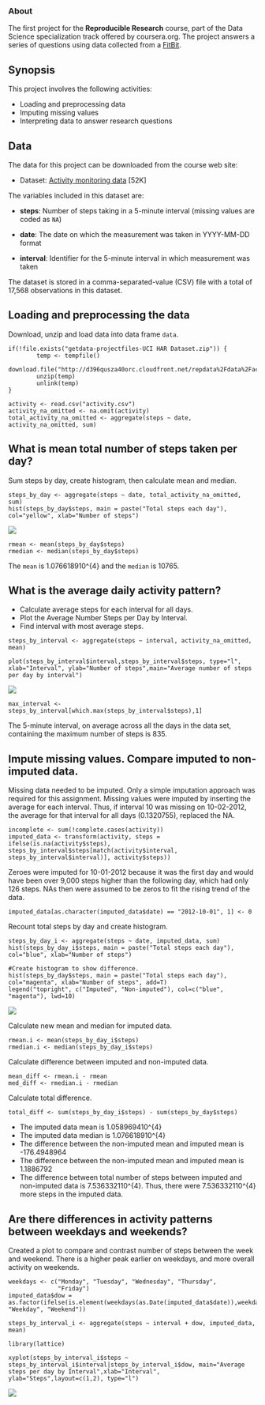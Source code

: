 ### About

The first project for the **Reproducible Research** course, part of the
Data Science specialization track offered by coursera.org. The project
answers a series of questions using data collected from a
[FitBit](http://en.wikipedia.org/wiki/Fitbit).

Synopsis
--------

This project involves the following activities:

-   Loading and preprocessing data
-   Imputing missing values
-   Interpreting data to answer research questions

Data
----

The data for this project can be downloaded from the course web site:

-   Dataset: [Activity monitoring
    data](https://d396qusza40orc.cloudfront.net/repdata%2Fdata%2Factivity.zip)
    \[52K\]

The variables included in this dataset are:

-   **steps**: Number of steps taking in a 5-minute interval (missing
    values are coded as `NA`)

-   **date**: The date on which the measurement was taken in YYYY-MM-DD
    format

-   **interval**: Identifier for the 5-minute interval in which
    measurement was taken

The dataset is stored in a comma-separated-value (CSV) file with a total
of 17,568 observations in this dataset.

Loading and preprocessing the data
----------------------------------

Download, unzip and load data into data frame `data`.

    if(!file.exists("getdata-projectfiles-UCI HAR Dataset.zip")) {
            temp <- tempfile()
            download.file("http://d396qusza40orc.cloudfront.net/repdata%2Fdata%2Factivity.zip",temp)
            unzip(temp)
            unlink(temp)
    }

    activity <- read.csv("activity.csv")
    activity_na_omitted <- na.omit(activity)
    total_activity_na_omitted <- aggregate(steps ~ date, activity_na_omitted, sum)

What is mean total number of steps taken per day?
-------------------------------------------------

Sum steps by day, create histogram, then calculate mean and median.

    steps_by_day <- aggregate(steps ~ date, total_activity_na_omitted, sum)
    hist(steps_by_day$steps, main = paste("Total steps each day"), col="yellow", xlab="Number of steps")

![](PA1_template_files/figure-markdown_strict/mean_chunk-1.png)

    rmean <- mean(steps_by_day$steps)
    rmedian <- median(steps_by_day$steps)

The `mean` is 1.076618910^{4} and the `median` is 10765.

What is the average daily activity pattern?
-------------------------------------------

-   Calculate average steps for each interval for all days.
-   Plot the Average Number Steps per Day by Interval.
-   Find interval with most average steps.

<!-- -->

    steps_by_interval <- aggregate(steps ~ interval, activity_na_omitted, mean)

    plot(steps_by_interval$interval,steps_by_interval$steps, type="l", xlab="Interval", ylab="Number of steps",main="Average number of steps per day by interval")

![](PA1_template_files/figure-markdown_strict/average_chunk-1.png)

    max_interval <- steps_by_interval[which.max(steps_by_interval$steps),1]

The 5-minute interval, on average across all the days in the data set,
containing the maximum number of steps is 835.

Impute missing values. Compare imputed to non-imputed data.
-----------------------------------------------------------

Missing data needed to be imputed. Only a simple imputation approach was
required for this assignment. Missing values were imputed by inserting
the average for each interval. Thus, if interval 10 was missing on
10-02-2012, the average for that interval for all days (0.1320755),
replaced the NA.

    incomplete <- sum(!complete.cases(activity))
    imputed_data <- transform(activity, steps = ifelse(is.na(activity$steps), steps_by_interval$steps[match(activity$interval, steps_by_interval$interval)], activity$steps))

Zeroes were imputed for 10-01-2012 because it was the first day and
would have been over 9,000 steps higher than the following day, which
had only 126 steps. NAs then were assumed to be zeros to fit the rising
trend of the data.

    imputed_data[as.character(imputed_data$date) == "2012-10-01", 1] <- 0

Recount total steps by day and create histogram.

    steps_by_day_i <- aggregate(steps ~ date, imputed_data, sum)
    hist(steps_by_day_i$steps, main = paste("Total steps each day"), col="blue", xlab="Number of steps")

    #Create histogram to show difference. 
    hist(steps_by_day$steps, main = paste("Total steps each day"), col="magenta", xlab="Number of steps", add=T)
    legend("topright", c("Imputed", "Non-imputed"), col=c("blue", "magenta"), lwd=10)

![](PA1_template_files/figure-markdown_strict/hist_chunk-1.png)

Calculate new mean and median for imputed data.

    rmean.i <- mean(steps_by_day_i$steps)
    rmedian.i <- median(steps_by_day_i$steps)

Calculate difference between imputed and non-imputed data.

    mean_diff <- rmean.i - rmean
    med_diff <- rmedian.i - rmedian

Calculate total difference.

    total_diff <- sum(steps_by_day_i$steps) - sum(steps_by_day$steps)

-   The imputed data mean is 1.058969410^{4}
-   The imputed data median is 1.076618910^{4}
-   The difference between the non-imputed mean and imputed mean is
    -176.4948964
-   The difference between the non-imputed mean and imputed mean is
    1.1886792
-   The difference between total number of steps between imputed and
    non-imputed data is 7.536332110^{4}. Thus, there were
    7.536332110^{4} more steps in the imputed data.

Are there differences in activity patterns between weekdays and weekends?
-------------------------------------------------------------------------

Created a plot to compare and contrast number of steps between the week
and weekend. There is a higher peak earlier on weekdays, and more
overall activity on weekends.

    weekdays <- c("Monday", "Tuesday", "Wednesday", "Thursday", 
                  "Friday")
    imputed_data$dow = as.factor(ifelse(is.element(weekdays(as.Date(imputed_data$date)),weekdays), "Weekday", "Weekend"))

    steps_by_interval_i <- aggregate(steps ~ interval + dow, imputed_data, mean)

    library(lattice)

    xyplot(steps_by_interval_i$steps ~ steps_by_interval_i$interval|steps_by_interval_i$dow, main="Average steps per day by Interval",xlab="Interval", ylab="Steps",layout=c(1,2), type="l")

![](PA1_template_files/figure-markdown_strict/plot_diff_chunk-1.png)
